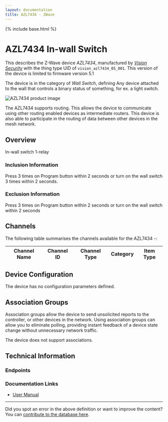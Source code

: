 ```yaml
---
layout: documentation
title: AZL7434 - ZWave
---
```


{% include base.html %}

# AZL7434 In-wall Switch
This describes the Z-Wave device *AZL7434*, manufactured by *[Vision Security](http://www.visionsecurity.com.tw/)* with the thing type UID of ```vision_azl7434_05_001```.
This version of the device is limited to firmware version 5.1

The device is in the category of *Wall Switch*, defining Any device attached to the wall that controls a binary status of something, for ex. a light switch.

![AZL7434 product image](https://www.cd-jackson.com/zwave_device_uploads/558/558_default.jpg)


The AZL7434 supports routing. This allows the device to communicate using other routing enabled devices as intermediate routers.  This device is also able to participate in the routing of data between other devices in the mesh network.

## Overview

In-wall switch 1-relay

### Inclusion Information

Press 3 times on Program button within 2 seconds or turn on the wall switch 3 times within 2 seconds.

### Exclusion Information

Press 3 times on Program button within 2 seconds or turn on the wall switch within 2 seconds

## Channels

The following table summarises the channels available for the AZL7434 -:

| Channel Name | Channel ID | Channel Type | Category | Item Type |
|--------------|------------|--------------|----------|-----------|



## Device Configuration

The device has no configuration parameters defined.

## Association Groups

Association groups allow the device to send unsolicited reports to the controller, or other devices in the network. Using association groups can allow you to eliminate polling, providing instant feedback of a device state change without unnecessary network traffic.

The device does not support associations.
## Technical Information

### Endpoints


### Documentation Links

* [User Manual](https://www.cd-jackson.com/zwave_device_uploads/558/AZL7434-In-wall-Switch.pdf)

---

Did you spot an error in the above definition or want to improve the content?
You can [contribute to the database here](http://www.cd-jackson.com/index.php/zwave/zwave-device-database/zwave-device-list/devicesummary/558).
